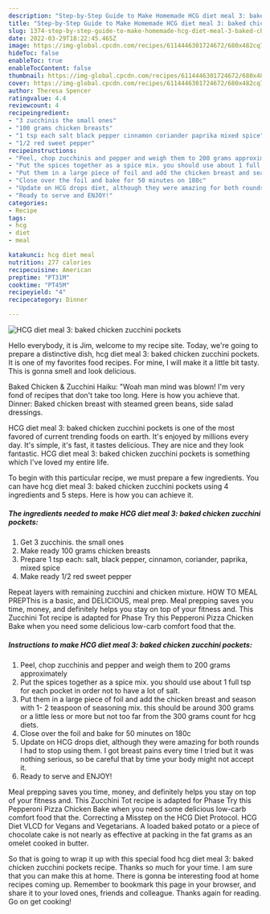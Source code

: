 ```yaml
---
description: "Step-by-Step Guide to Make Homemade HCG diet meal 3: baked chicken zucchini pockets"
title: "Step-by-Step Guide to Make Homemade HCG diet meal 3: baked chicken zucchini pockets"
slug: 1374-step-by-step-guide-to-make-homemade-hcg-diet-meal-3-baked-chicken-zucchini-pockets
date: 2022-03-29T18:22:45.465Z
image: https://img-global.cpcdn.com/recipes/6114446301724672/680x482cq70/hcg-diet-meal-3-baked-chicken-zucchini-pockets-recipe-main-photo.jpg
hideToc: false
enableToc: true
enableTocContent: false
thumbnail: https://img-global.cpcdn.com/recipes/6114446301724672/680x482cq70/hcg-diet-meal-3-baked-chicken-zucchini-pockets-recipe-main-photo.jpg
cover: https://img-global.cpcdn.com/recipes/6114446301724672/680x482cq70/hcg-diet-meal-3-baked-chicken-zucchini-pockets-recipe-main-photo.jpg
author: Theresa Spencer
ratingvalue: 4.4
reviewcount: 4
recipeingredient:
- "3 zucchinis the small ones"
- "100 grams chicken breasts"
- "1 tsp each salt black pepper cinnamon coriander paprika mixed spice"
- "1/2 red sweet pepper"
recipeinstructions:
- "Peel, chop zucchinis and pepper and weigh them to 200 grams approximately"
- "Put the spices together as a spice mix. you should use about 1 full tsp for each pocket in order not to have a lot of salt."
- "Put them in a large piece of foil and add the chicken breast and season with 1- 2 teaspoon of seasoning mix. this should be around 300 grams or a little less or more but not too far from the 300 grams count for hcg diets."
- "Close over the foil and bake for 50 minutes on 180c"
- "Update on HCG drops diet, although they were amazing for both rounds I had to stop using them. I got breast pains every time I tried but it was nothing serious, so be careful that by time your body might not accept it."
- "Ready to serve and ENJOY!"
categories:
- Recipe
tags:
- hcg
- diet
- meal

katakunci: hcg diet meal 
nutrition: 277 calories
recipecuisine: American
preptime: "PT31M"
cooktime: "PT45M"
recipeyield: "4"
recipecategory: Dinner

---
```



![HCG diet meal 3: baked chicken zucchini pockets](https://img-global.cpcdn.com/recipes/6114446301724672/680x482cq70/hcg-diet-meal-3-baked-chicken-zucchini-pockets-recipe-main-photo.jpg)

Hello everybody, it is Jim, welcome to my recipe site. Today, we're going to prepare a distinctive dish, hcg diet meal 3: baked chicken zucchini pockets. It is one of my favorites food recipes. For mine, I will make it a little bit tasty. This is gonna smell and look delicious.

Baked Chicken &amp; Zucchini Haiku: &#34;Woah man mind was blown! I&#39;m very fond of recipes that don&#39;t take too long. Here is how you achieve that. Dinner: Baked chicken breast with steamed green beans, side salad dressings.

HCG diet meal 3: baked chicken zucchini pockets is one of the most favored of current trending foods on earth. It's enjoyed by millions every day. It's simple, it's fast, it tastes delicious. They are nice and they look fantastic. HCG diet meal 3: baked chicken zucchini pockets is something which I've loved my entire life.


To begin with this particular recipe, we must prepare a few ingredients. You can have hcg diet meal 3: baked chicken zucchini pockets using 4 ingredients and 5 steps. Here is how you can achieve it.

<!--inarticleads1-->

##### The ingredients needed to make HCG diet meal 3: baked chicken zucchini pockets:

1. Get 3 zucchinis. the small ones
1. Make ready 100 grams chicken breasts
1. Prepare 1 tsp each: salt, black pepper, cinnamon, coriander, paprika, mixed spice
1. Make ready 1/2 red sweet pepper


Repeat layers with remaining zucchini and chicken mixture. HOW TO MEAL PREPThis is a basic, and DELICIOUS, meal prep. Meal prepping saves you time, money, and definitely helps you stay on top of your fitness and. This Zucchini Tot recipe is adapted for Phase Try this Pepperoni Pizza Chicken Bake when you need some delicious low-carb comfort food that the. 

<!--inarticleads2-->

##### Instructions to make HCG diet meal 3: baked chicken zucchini pockets:

1. Peel, chop zucchinis and pepper and weigh them to 200 grams approximately
1. Put the spices together as a spice mix. you should use about 1 full tsp for each pocket in order not to have a lot of salt.
1. Put them in a large piece of foil and add the chicken breast and season with 1- 2 teaspoon of seasoning mix. this should be around 300 grams or a little less or more but not too far from the 300 grams count for hcg diets.
1. Close over the foil and bake for 50 minutes on 180c
1. Update on HCG drops diet, although they were amazing for both rounds I had to stop using them. I got breast pains every time I tried but it was nothing serious, so be careful that by time your body might not accept it.
1. Ready to serve and ENJOY!

Meal prepping saves you time, money, and definitely helps you stay on top of your fitness and. This Zucchini Tot recipe is adapted for Phase Try this Pepperoni Pizza Chicken Bake when you need some delicious low-carb comfort food that the. Correcting a Misstep on the HCG Diet Protocol. HCG Diet VLCD for Vegans and Vegetarians. A loaded baked potato or a piece of chocolate cake is not nearly as effective at packing in the fat grams as an omelet cooked in butter. 

So that is going to wrap it up with this special food hcg diet meal 3: baked chicken zucchini pockets recipe. Thanks so much for your time. I am sure that you can make this at home. There is gonna be interesting food at home recipes coming up. Remember to bookmark this page in your browser, and share it to your loved ones, friends and colleague. Thanks again for reading. Go on get cooking!
